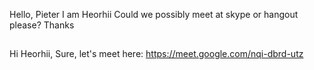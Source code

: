 Hello, Pieter
I am Heorhii
Could we possibly meet at skype or hangout please?
Thanks
##
Hi Heorhii, 
Sure, let's meet here: https://meet.google.com/nqi-dbrd-utz

